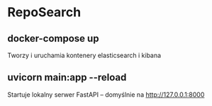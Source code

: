 ﻿# RepoSearch

## docker-compose up
Tworzy i uruchamia kontenery elasticsearch i kibana

## uvicorn main:app --reload
Startuje lokalny serwer FastAPI – domyślnie na http://127.0.0.1:8000
